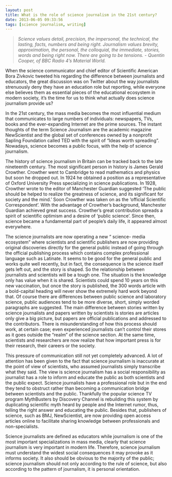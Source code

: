 ```yaml
---
layout: post
title: What is the role of science journalism in the 21st century?
date: 2013-06-05 09:33:56
tags: [science journalism, writing]
---
```


>*Science values detail, precision, the impersonal, the technical, the lasting, facts, numbers and being right. Journalism values brevity, approximation, the personal, the colloquial, the immediate, stories, words and being right now. There are going to be tensions. - Quentin Cooper, of BBC Radio 4’s Material World.*

When the science communicator and chief editor of Scientific American Bora Zivkovic tweeted his regarding the difference between journalists and educators, the great discussion was on Twitter about the way journalists strenuously deny they have an education role but reporting, while everyone else believes them as essential pieces of the educational ecosystem in modern society, it’s the time for us to think what actually does science journalism provide us?

In the 21st century, the mass media becomes the most influential medium that communicates to large numbers of individuals: newspapers, TVs, books and the ever-expanding Internet are the prime sources. The instant thoughts of the term Science Journalism are the academic magazine NewScientist and the global set of conferences owned by a nonprofit Sapling Foundation called TED with the spirit of “Ideas worth spreading”. Nowadays, science becomes a public focus, with the help of science journalism.

The history of science journalism in Britain can be tracked back to the late nineteenth century. The most significant person in history is James Gerald Crowther. Crowther went to Cambridge to read mathematics and physics but soon he dropped out. In 1924 he obtained a position as a representative of Oxford University Press specializing in science publications. In 1928, Crowther wrote to the editor of Manchester Guardian suggested ‘The public should be helped to realize the greatness of science, and its significant for society and the mind.’ Soon Crowther was taken on as the ‘official Scientific Correspondent’. With the advantage of Crowther’s background, Manchester Guardian achieved great success. Crowther’s great contribution spreads a spirit of scientific optimism and a desire of ‘public science’. Since then, science became a fundamental part of people’s daily life, it appeared almost everywhere.

The science journalists are now operating a new “ science- media ecosystem” where scientists and scientific publishers are now providing original discoveries directly for the general public instead of going through the official publishing process which contains complex professional language such as Latinate. It seems to be good for the general public and works quite well recently, but in fact, the consequence is the science itself gets left out, and the story is shaped. So the relationship between journalists and scientists will be a tough one. The situation is the knowledge only has value when it is shared. Scientists could spend 10 years on this new vaccination, but once the story is published, the 300 words article with a bold-capital heading will never show the extremely hard work beyond that. Of course there are differences between public science and laboratory science, public audiences tend to be more diverse, short, simply worded paragraphs are suggested. The main difference between stories written by science journalists and papers written by scientists is stories are articles only give a big picture, but papers are official publications and addressed to the contributors. There is misunderstanding of how this process should work, at certain case; even experienced journalists can’t control their stores as it goes outside the “realm” of the science section. At the same time, scientists and researchers are now realize that how important press is for their research, their careers or the society.

This pressure of communication still not yet completely advanced. A lot of attention has been given to the fact that science journalism is inaccurate at the point of view of scientists, who assumed journalists simply transcribe what they said. The view is science journalism has a social responsibility as journalist has a role to inform and educate the public as both scientists and the public expect. Science journalists have a professional role but in the end they tend to obstruct rather than becoming a communication bridge between scientists and the public. Thankfully the popular science TV program MythBusters by Discovery Channel is rebuilding this system by duplicating scientific myth heard by people and the Internet rumor, thus, telling the right answer and educating the public. Besides that, publishers of science, such as BMJ, NewScientist, are now providing open access articles online to facilitate sharing knowledge between professionals and non-specialists.

Science journalists are defined as educators while journalism is one of the most important specializations in mass media, clearly that science journalism is very important in modern life. Therefore, science journalism must understand the widest social consequences it may provoke as it informs society. It also should be obvious to the majority of the public; science journalism should not only according to the rule of science, but also according to the pattern of journalism, it is personal orientation.



